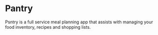 # Pantry
Psntry is a full service meal planning app that assists with managing your food inventory, recipes and shopping lists.
